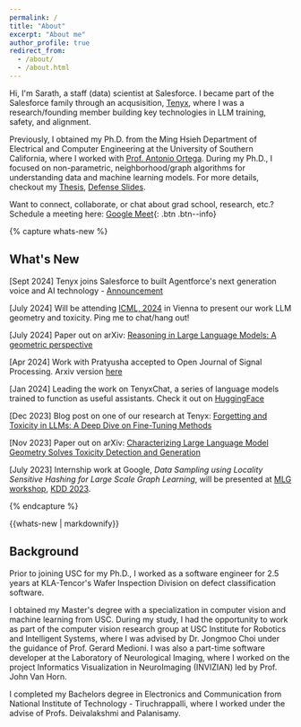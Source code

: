 ```yaml
---
permalink: /
title: "About"
excerpt: "About me"
author_profile: true
redirect_from:
  - /about/
  - /about.html
---
```


Hi,
I'm Sarath, a staff (data) scientist at Salesforce. I became part of the Salesforce family through an acqusisition, [Tenyx](https://www.tenyx.com/), where I was a research/founding member building key technologies in LLM training, safety, and alignment.

Previously, I obtained my Ph.D. from the Ming Hsieh Department of Electrical and Computer Engineering at the University of Southern California, where I worked with [Prof. Antonio Ortega](https://viterbi.usc.edu/directory/faculty/Ortega/Antonio).
During my Ph.D., I focused on non-parametric, neighborhood/graph algorithms for understanding data and machine learning models.
For more details, checkout my [Thesis](https://digitallibrary.usc.edu/asset-management/2A3BF1MSNP2CJ), [Defense Slides](https://docs.google.com/presentation/d/1yjkLvJgQCnnMuI0PfB6yVLEJGejN3JpMqUIqAUMKTuM/edit?usp=sharing).

<!-- Read about one research direction I'm currently pursuing [here](/files/Research_proposal_Sarath_Shekkizhar.pdf).
I'm in the job market for a research/postdoctoral position. Please send me an email if you think I'll be a good fit - I would be happy to discuss my research and aspirations. [[Research Statement](/files/Research_Statement.pdf)] -->

Want to connect, collaborate, or chat about grad school, research, etc.? Schedule a meeting here: [Google Meet](https://calendar.app.google/VXEYajKQhJbhwspZ6){: .btn .btn--info}

<!-- An overarching theme that has been driving my research is the need for high-performing, extremely simple, and explainable systems. -->

{% capture whats-new %}

## What's New

[Sept 2024] Tenyx joins Salesforce to built Agentforce's next generation voice and AI technology - [Announcement](https://www.salesforce.com/news/stories/salesforce-signs-definitive-agreement-to-acquire-tenyx/)

[July 2024] Will be attending [ICML, 2024](https://icml.cc/) in Vienna to present our work LLM geometry and toxicity. Ping me to chat/hang out!

[July 2024] Paper out on arXiv: [Reasoning in Large Language Models: A geometric perspective](https://arxiv.org/abs/2407.02678)

[Apr 2024] Work with Pratyusha accepted to Open Journal of Signal Processing. Arxiv version [here](https://arxiv.org/abs/2312.07777)

[Jan 2024] Leading the work on TenyxChat, a series of language models trained to function as useful assistants. Check it out on [HuggingFace](https://huggingface.co/tenyx)

[Dec 2023] Blog post on one of our research at Tenyx: [Forgetting and Toxicity in LLMs: A Deep Dive on Fine-Tuning Methods](https://www.tenyx.com/post/forgetting-and-toxicity-in-llms-a-deep-dive-on-fine-tuning-methods)

[Nov 2023] Paper out on arXiv: [Characterizing Large Language Model Geometry Solves Toxicity Detection and Generation](https://arxiv.org/abs/2312.01648)

[July 2023] Internship work at Google, _Data Sampling using Locality Sensitive Hashing for Large Scale Graph Learning_, will be presented at [MLG workshop](http://www.mlgworkshop.org/2023/), [KDD 2023](https://kdd.org/kdd2023/).

<!--
[June 2023] Joining Tenyx! I will be working on developing novel research solutions to fast, efficient, and continual learning paradigms and architectures.

[Apr 2023] I have been named a IEEE Rising Star in Signal Processing. I will be presenting my work as part of the inaugural cohort at [ICASSP](https://2023.ieeeicassp.org)

[Apr 2023] I defended my Ph.D. thesis, Neighborhood and Graph Constructions using NNK. [Google slides](https://docs.google.com/presentation/d/1yjkLvJgQCnnMuI0PfB6yVLEJGejN3JpMqUIqAUMKTuM/edit?usp=sharing)

[Mar 2023] I will be attending [ICASSP at Rhodes, Greece](https://2023.ieeeicassp.org/) and [GSP Workshop at Univ. of Oxford](https://gspworkshop.org/). Ping me if you want to chat/hang out!

[Feb 2023] I will be sharing my work with a broader audience at [USC WiSE STEM Bytes Seminar](https://wise.usc.edu/event/stem-bytes-seminar-13/)

[Oct 2022] Carlos's work posted on arxiv: [Study of Manifold Geometry using Multiscale Non-Negative Kernel Graphs](https://arxiv.org/abs/2210.17475v1)

[Sept 2022] I have been selected as a finalist for 2022-23 [Ming-Hsieh Ph.D. Scholar program](https://minghsiehece.usc.edu/mhi-home/mhi-mhi-scholars/).

[Aug 2022] I will be interning at Google with the counter-abuse technology and graph-mining team.

[May 2022] I will be presenting at *Advances in Learning for Graphs, Manifolds, and Geometric Data*, [SIAM MDS22](https://www.siam.org/conferences/cm/conference/mds22)

[Jan 2022] Channel redundancy and overlap in CNNs with Channel-wise NNK graphs with David accepted at [ICASSP 2022](https://2022.ieeeicassp.org/)

[Oct 2021] Paper on arxiv: [NNK-Means: Dictionary learning using Non-Negative Kernel Regression](https://arxiv.org/abs/2110.08212)

[Sept 2021] Revisiting nearest neighbors from a signal approximation perspective will be presented at [BayLearn 2021](https://baylearn-org.github.io/www/index.html)

[Aug 2021] Channel-Wise Early stopping without a validation set via NNK interpolation with David accepted at [APSIPA 2021](https://www.apsipa2021.org/)

[July 2021] Model selection and explainability in neural networks using NNK accepted at [Asilomar 2021](https://asilomarsscconf.org/)
[Jan 2021] [Revisiting local neighborhood methods in machine learning](https://ieeexplore.ieee.org/abstract/document/9523409) accepted at [DSLW 2021](http://conferences.ece.ubc.ca/dslw2021/#/)

[Oct 2020] [Efficient graph construction for image representation](https://2020.ieeeicip.org/awards/) wins **Best Student Paper Award** at ICIP2020.

[Aug 2020] [Graph based deep learning analysis and instance selection](https://ieeexplore.ieee.org/abstract/document/9287121) with Keisuke accepted at MMSP 2020

[July 2020] Paper on arxiv: [DeepNNK: Explaining deep models and their generalization using polytope interpolation](https://arxiv.org/abs/2007.10505)

[May 2020] [Efficient graph construction for image representation](https://arxiv.org/abs/2002.06662) accepted at ICIP 2020

[Feb 2020] [Graph Construction from Data by Non-Negative Kernel Regression](https://arxiv.org/abs/1910.09383) accepted at ICASSP 2020
-->

{% endcapture %}

<div class="notice--info">{{whats-new | markdownify}}</div>

## Background

Prior to joining USC for my Ph.D., I worked as a software engineer for 2.5 years at KLA-Tencor's Wafer Inspection Division on defect classification software.

I obtained my Master's degree with a specialization in computer vision and machine learning from USC. During my study, I had the opportunity to work as part of the computer vision research group at USC Institute for Robotics and Intelligent Systems, where I was advised by Dr. Jongmoo Choi under the guidance of Prof. Gerard Medioni. I was also a part-time software developer at the Laboratory of Neurological Imaging, where I worked on the project Informatics Visualization in NeuroImaging (INVIZIAN) led by Prof. John Van Horn.

I completed my Bachelors degree in Electronics and Communication from National Institute of Technology - Tiruchrappalli, where I worked under the advise of Profs. Deivalakshmi and Palanisamy.
